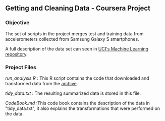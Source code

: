
## Getting and Cleaning Data - Coursera Project

### Objective

The set of scripts in the project merges test and training data from accelerometers collected from Samsung Galaxy S smartphones.

A full description of the data set can seen in [UCI's Machine Learning repository](http://archive.ics.uci.edu/ml/datasets/Human+Activity+Recognition+Using+Smartphones).

### Project Files

*run_analysis.R* : This R script contains the code that downloaded and transformed data from the [archive](https://d396qusza40orc.cloudfront.net/getdata%2Fprojectfiles%2FUCI%20HAR%20Dataset.zip).

*tidy_data.txt* : The resulting summarized data is stored in this file.

*CodeBook.md* :This code book contains the description of the data in "tidy_data.txt", it also explains the transformations that were performed on the data.
